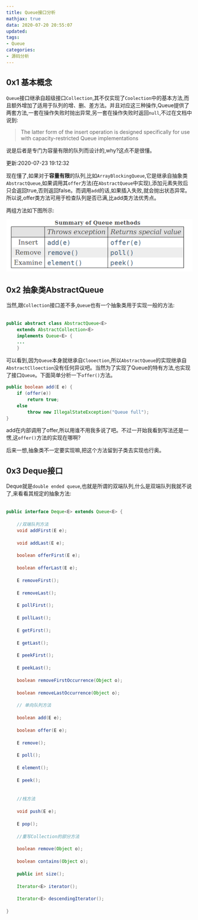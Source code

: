 ```yaml
---
title: Queue接口分析
mathjax: true
data: 2020-07-20 20:55:07
updated:
tags:
- Queue
categories:
- 源码分析
---
```


## 0x1 基本概念

`Queue`接口继承自超级接口`Collection`,其不仅实现了`Coolection`中的基本方法,而且额外增加了适用于队列的增、删、差方法。并且对应这三种操作,Queue提供了两套方法,一套在操作失败时抛出异常,另一套在操作失败时返回`null`,不过在文档中说到:
>The latter form of the insert operation is designed specifically for use with capacity-restricted Queue implementations

说是后者是专门为容量有限的队列而设计的,why?这点不是很懂。

更新:2020-07-23 19:12:32

现在懂了,如果对于**容量有限**的队列,比如`ArrayBlockingQueue`,它是继承自抽象类`AbstractQueue`,如果调用其`offer`方法(在`AbstractQueue`中实现),添加元素失败后只会返回true,否则返回false。而调用`add`的话,如果插入失败,就会抛出状态异常。所以说,offer类方法可用于检查队列是否已满,比add类方法优秀点。

两组方法如下图所示:

![methods](images/methods.png)

## 0x2 抽象类AbstractQueue

当然,跟`Collection`接口差不多,`Queue`也有一个抽象类用于实现一般的方法:

``` java "AbstractQueue"

public abstract class AbstractQueue<E>
    extends AbstractCollection<E>
    implements Queue<E> {
    ...
    }
```

可以看到,因为`Queue`本身就继承自`Clooection`,所以`AbstractQueue`的实现继承自`AbstractClloection`没有任何异议吧。当然为了实现了Queue的特有方法,也实现了接口`Queue`。下面简单分析一下`offer()`方法。

``` java
public boolean add(E e) {
    if (offer(e))
        return true;
    else
        throw new IllegalStateException("Queue full");
}
```
add在内部调用了offer,所以用谁不用我多说了吧。不过一开始我看到写法还是一愣,这`offer()`方法的实现在哪啊?

后来一想,抽象类不一定要实现嘛,把这个方法留到子类去实现也行奥。


## 0x3 Deque接口

Deque就是`double ended queue`,也就是所谓的双端队列,什么是双端队列我就不说了,来看看其规定的抽象方法:

``` java "Deque"

public interface Deque<E> extends Queue<E> {
    
    //双端队列方法
    void addFirst(E e);
  
    void addLast(E e);

    boolean offerFirst(E e);

    boolean offerLast(E e);

    E removeFirst();

    E removeLast();

    E pollFirst();
 
    E pollLast();
 
    E getFirst();

    E getLast();

    E peekFirst();
 
    E peekLast();

    boolean removeFirstOccurrence(Object o);

    boolean removeLastOccurrence(Object o);

    // 单向队列方法

    boolean add(E e);

    boolean offer(E e);

    E remove();

    E poll();

    E element();

    E peek();


    //栈方法
 
    void push(E e);

    E pop();

    //重写Collection的部分方法
 
    boolean remove(Object o);

    boolean contains(Object o);

    public int size();

    Iterator<E> iterator();

    Iterator<E> descendingIterator();

}

```